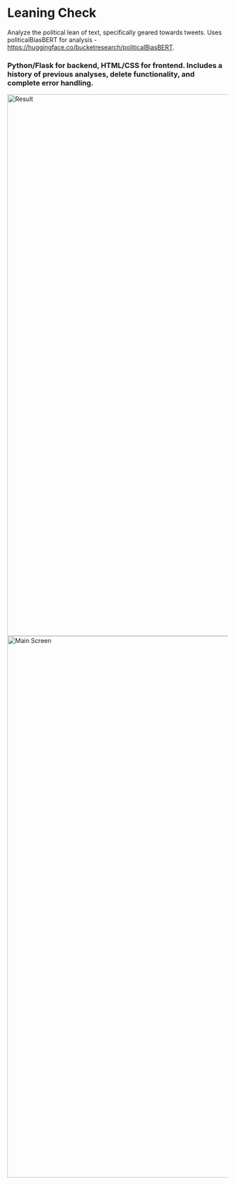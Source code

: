 # Leaning Check
Analyze the political lean of text, specifically geared towards tweets. Uses politicalBiasBERT for analysis - https://huggingface.co/bucketresearch/politicalBiasBERT. 

### Python/Flask for backend, HTML/CSS for frontend. Includes a history of previous analyses, delete functionality, and complete error handling.

<img width="1236" alt="Result" src="https://github.com/skyeslattery/leaning-check/assets/144565459/6b6c8c24-21cf-4bb6-b40b-d34df1156659">
<img width="1236" alt="Main Screen" src="https://github.com/skyeslattery/leaning-check/assets/144565459/f1581dc5-952b-496b-800f-00a413c64c86">

